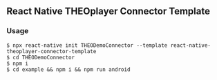 ## React Native THEOplayer Connector Template

### Usage

```
$ npx react-native init THEODemoConnector --template react-native-theoplayer-connector-template
$ cd THEODemoConnector
$ npm i
$ cd example && npm i && npm run android
```
